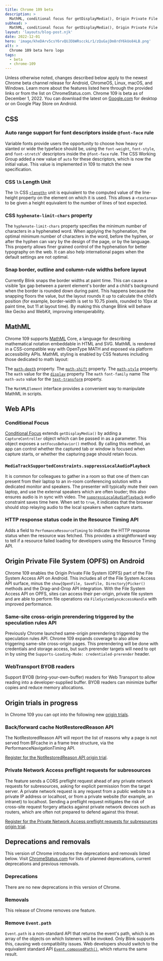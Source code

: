 ```yaml
---
title: Chrome 109 beta
description: >
  MathML, conditional focus for getDisplayMedia(), Origin Private File System on Android, and more.
subhead: >
  MathML, conditional focus for getDisplayMedia(), Origin Private File System on Android, and more.
layout: 'layouts/blog-post.njk'
date: 2022-12-01
hero: 'image/kheDArv5csY6rvQUJDbWRscckLr1/zQuGajDm8rdY6kUo84LB.png'
alt: >
  Chrome 109 beta hero logo
tags:
  - beta
  - chrome-109
---
```


Unless otherwise noted, changes described below apply to the newest Chrome beta channel release for Android, ChromeOS, Linux, macOS, and Windows. Learn more about the features listed here through the provided links or from the list on ChromeStatus.com. Chrome 109 is beta as of December 1, 2022. You can download the latest on [Google.com](https://www.google.com/chrome/beta/) for desktop or on Google Play Store on Android.

## CSS

### Auto range support for font descriptors inside `@font-face` rule

Variable fonts provide users the opportunity to choose how heavy or slanted or wide the typeface should be, using the `font-weight`, `font-style`, and `font-stretch`' descriptors inside the `@font-face` rule. The CSS Working Group added a new value of `auto` for these descriptors, which is now the initial value. This value is implemented in 109 to match the new specification.

### CSS `lh` Length Unit

The `lh` CSS [`<length>`](https://developer.mozilla.org/docs/Web/CSS/length) unit is equivalent to the computed value of the line-height property on the element on which it is used. This allows a `<textarea>` to be given a height equivalent to the number of lines of text expected.

### CSS `hyphenate-limit-chars` property

The `hyphenate-limit-chars` property specifies the minimum number of characters in a hyphenated word. When applying the hyphenation, the optimal minimum number of characters in the word, before the hyphen, or after the hyphen can vary by the design of the page, or by the language. This property allows finer grained control of the hyphenation for better typography on the web. It can also help international pages when the default settings are not optimal. 

### Snap border, outline and column-rule widths before layout

Currently Blink snaps the border widths at paint time. This can cause a visible 1px gap between a parent element's border and a child's background when the border is rounded down during paint. This happens because the snapping floors the value, but the layout rounds it up to calculate the child’s position (for example, border-width is set to 10.75 pixels, rounded to 10px at paint time, but 11 at layout time). By making this change Blink will behave like Gecko and WebKit, improving interoperability.

## MathML

Chrome 109 supports [MathML](https://developer.mozilla.org/docs/Web/MathML) Core, a language for describing mathematical notation embeddable in HTML and SVG. MathML is rendered in a CSS-compatible way with OpenType MATH and exposed via platform accessibility APIs. MathML styling is enabled by CSS features including those dedicated to math layout:

The [`math-depth`](https://developer.mozilla.org/docs/Web/CSS/math-depth) property.
The [`math-shift`](https://developer.mozilla.org/docs/Web/CSS/math-shift) property.
The [`math-style`](https://developer.mozilla.org/docs/Web/CSS/math-style) property. 
The `math` value for the [`display`](https://developer.mozilla.org/docs/Web/CSS/display) property
The `math` `font-family` name
The `math-auto` value for the [`text-transform`](https://developer.mozilla.org/docs/Web/CSS/text-transform) property. 

The `MathMLElement` interface provides a convenient way to manipulate MathML in scripts. 

## Web APIs

### Conditional Focus

[Conditional Focus](/docs/web-platform/conditional-focus) extends `getDisplayMedia()` by adding a `CaptureController` object which can be passed in as a parameter. This object exposes a `setFocusBehavior()` method. By calling this method, an app can control whether the captured tab or window is focused when capture starts, or whether the capturing page should retain focus.

### `MediaTrackSupportedConstraints.suppressLocalAudioPlayback`

It is common for colleagues to gather in a room so that one of them can present from their laptop to an in-room conferencing solution with a dedicated monitor and speakers. The presenter will typically mute their own laptop, and use the external speakers which are often louder; this also ensures audio is in sync with video. The [`suppressLocalAudioPlayback`](/blog/screen-sharing-improvements-in-chrome-109/#suppress-local-audio-playback) audio constraint saves time here. When set to `true`, it indicates that the browser should stop relaying audio to the local speakers when capture starts. 

### HTTP response status code in the Resource Timing API

Adds a field to `PerfomanceResourceTiming` to indicate the HTTP response status when the resource was fetched. This provides a straightforward way to tell if a resource failed loading for developers using the Resource Timing API. 

## Origin Private File System (OPFS) on Android

Chrome 109 enables the Origin Private File System (OPFS) part of the File System Access API on Android. This includes all of the File System Access API surface, minus the `show{OpenFile, SaveFile, Directory}Picker()` methods and the Drag-and-Drop API integration. With the File System Access API on OPFS, sites can access their per-origin, private file system and are able to perform file operations via `FileSystemSyncAccessHandle` with improved performance. 

### Same-site cross-origin prerendering triggered by the speculation rules API

Previously Chrome launched same-origin prerendering triggered by the speculation rules API. Chrome 109 expands coverage to also allow triggering same-site cross-origin pages. This prerendering will be done with credentials and storage access, but such prerender targets will need to opt in by using the `Supports-Loading-Mode: credentialed-prerender` header.

### WebTransport BYOB readers

Support BYOB (bring-your-own-buffer) readers for Web Transport to allow reading into a developer-supplied buffer. BYOB readers can minimize buffer copies and reduce memory allocations. 

## Origin trials in progress

In Chrome 109 you can opt into the following new [origin trials](/docs/web-platform/origin-trials/). 

### Back/forward cache NotRestoredReason API

The NotRestoredReason API will report the list of reasons why a page is not served from BFcache in a frame tree structure, via the PerformanceNavigationTiming API.

[Register for the NotRestoredReason API origin trial](/origintrials/#/register_trial/3101854243351429121).

### Private Network Access preflight requests for subresources

The feature sends a CORS preflight request ahead of any private network requests for subresources, asking for explicit permission from the target server. A private network request is any request from a public website to a private IP address or localhost, or from a private website (for example, an intranet) to localhost. Sending a preflight request mitigates the risk of cross-site request forgery attacks against private network devices such as routers, which are often not prepared to defend against this threat.

[Register for the Private Network Access preflight requests for subresources origin trial]().

## Deprecations and removals

This version of Chrome introduces the deprecations and removals listed below. Visit [ChromeStatus.com](https://chromestatus.com) for lists of planned deprecations, current deprecations and previous removals.

### Deprecations

There are no new deprecations in this version of Chrome.

### Removals

This release of Chrome removes one feature.

### Remove `Event.path`

`Event.path` is a non-standard API that returns the event's path, which is an array of the objects on which listeners will be invoked. Only Blink supports this, causing web compatibility issues. Web developers should switch to the equivalent standard API [`Event.composedPath()`](https://developer.mozilla.org/docs/Web/API/Event/composedPath), which returns the same result.
